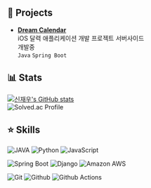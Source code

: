 ## 📖 Projects
- [**Dream Calendar**](https://github.com/kau-dreamtree/server-dream-calendar)   
iOS 달력 애플리케이션 개발 프로젝트 서버사이드  
개발중  
`Java` `Spring Boot` 

## 📊 Stats
[![신재우's GitHub stats](https://github-readme-stats.vercel.app/api?username=zeus6768&show_icons=true&theme=dark)](https://github.com/anuraghazra/github-readme-stats) <br>
![Solved.ac Profile](http://mazassumnida.wtf/api/v2/generate_badge?boj=akaps6768) <br>


## ⭐ Skills

![JAVA](https://img.shields.io/badge/java-007396?style=for-the-badge&logo=java&logoColor=white") 
![Python](https://img.shields.io/badge/Python-3776AB?&style=for-the-badge&logo=Python&logoColor=white)
![JavaScript](https://img.shields.io/badge/javascript-F7DF1E?&style=for-the-badge&logo=javascript&logoColor=white) <br>

![Spring Boot](https://img.shields.io/badge/springboot-6DB33F?&style=for-the-badge&logo=SpringBoot&logoColor=white)
![Django](https://img.shields.io/badge/django-092E20?&style=for-the-badge&logo=django&logoColor=white)
![Amazon AWS](https://img.shields.io/badge/aws-232F3E?&style=for-the-badge&logo=amazonaws&logoColor=white) <br>

![Git](https://img.shields.io/badge/Git-F05032.svg?&style=for-the-badge&logo=Git&logoColor=white)
![Github](https://img.shields.io/badge/github-181717?style=for-the-badge&logo=github&logoColor=white)
![Github Actions](https://img.shields.io/badge/github--actions-181717?style=for-the-badge&logo=githubactions&logoColor=white)

<!--
**Zeus6768/zeus6768** is a ✨ _special_ ✨ repository because its `README.md` (this file) appears on your GitHub profile.

Here are some ideas to get you started:

- 🔭 I’m currently working on ...
- 🌱 I’m currently learning ...
- 👯 I’m looking to collaborate on ...
- 🤔 I’m looking for help with ...
- 💬 Ask me about ...
- 📫 How to reach me: ...
- 😄 Pronouns: ...
- ⚡ Fun fact: ...
-->

